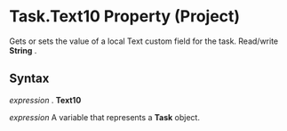 
# Task.Text10 Property (Project)

Gets or sets the value of a local Text custom field for the task. Read/write  **String** .


## Syntax

 _expression_ . **Text10**

 _expression_ A variable that represents a **Task** object.


